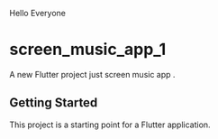 Hello Everyone
# screen_music_app_1

A new Flutter project just screen music app .

## Getting Started

This project is a starting point for a Flutter application.

